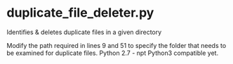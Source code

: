 # duplicate_file_deleter.py
Identifies &amp; deletes duplicate files in a given directory

Modify the path required in lines 9 and 51 to specify the folder that needs to be examined for duplicate files. Python 2.7 - npt Python3 compatible yet. 

